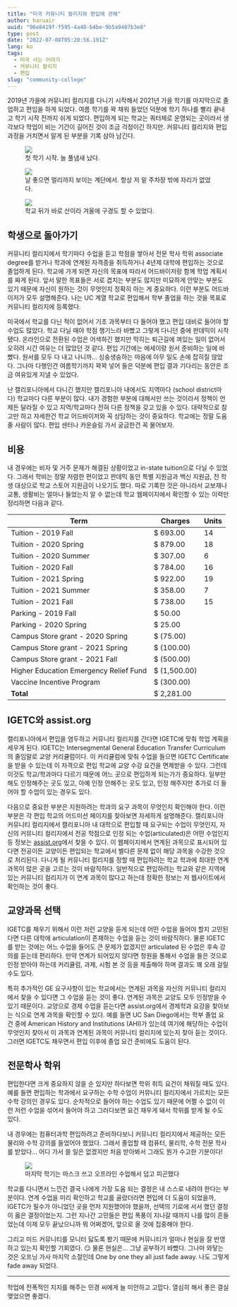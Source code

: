 ```yaml
---
title: "미국 커뮤니티 컬리지와 편입에 관해"
author: haruair
uuid: "96e8419f-f595-4a48-b4be-9b5a9407b3e8"
type: post
date: "2022-07-08T05:20:56.191Z"
lang: ko
tags:
  - 미국 사는 이야기
  - 커뮤니티 컬리지
  - 편입
slug: "community-college"
---
```


2019년 가을에 커뮤니티 컬리지를 다니기 시작해서 2021년 가을 학기를 마지막으로 졸업하고 편입을 하게 되었다. 여름 학기를 꽉 채워 들었던 덕분에 학기 하나를 빨리 끝내고 학기 시작 전까지 쉬게 되었다. 편입하게 되는 학교는 쿼터제로 운영되는 곳이라서 생각보다 학업이 비는 기간이 길어진 것이 조금 걱정이긴 하지만. 커뮤니티 컬리지와 편입 과정을 거치면서 알게 된 부분을 기록 삼아 남긴다.

<figure>
<img src="https://live.staticflickr.com/65535/52201724758_79b464ed4c_h.jpg" loading="lazy" />
<figcaption>첫 학기 시작. 늘 풀냄새 났다.</figcaption>
</figure>

<figure>
<img src="https://live.staticflickr.com/65535/52202199725_6cbf4fac39_h.jpg" loading="lazy" />
<figcaption>날 좋으면 멀리까지 보이는 계단에서. 항상 저 밑 주차장 밖에 자리가 없었다.</figcaption>
</figure>

<figure>
<img src="https://live.staticflickr.com/65535/52201971824_8652b02f61_h.jpg" loading="lazy" />
<figcaption>학교 뒤가 바로 산이라 겨울에 구경도 할 수 있었다.</figcaption>
</figure>

## 학생으로 돌아가기

커뮤니티 컬리지에서 학기마다 수업을 듣고 학점을 쌓아서 전문 학사 학위 associate degree를 받거나 학과에 연계된 자격증을 취득하거나 4년제 대학에 편입하는 것으로 졸업하게 된다. 학교에 가게 되면 자신의 목표에 따라서 어드바이저랑 함께 학업 계획서를 짜게 된다. 앞서 말한 목표들은 서로 겹치는 부분도 많지만 미묘하게 안맞는 부분도 있기 때문에 자신이 원하는 것이 무엇인지 정확히 아는 게 중요하다. 이런 부분도 어드바이저가 모두 설명해준다. 나는 UC 계열 학교로 편입해서 학부 졸업을 하는 것을 목표로 커뮤니티 컬리지에 등록했다.

미국에서 학교를 다닌 적이 없어서 기초 과목부터 다 들어야 했고 편입 대비로 들어야 할 수업도 많았다. 학교 다닐 때야 학점 챙기느라 바빴고 그렇게 다니던 중에 판데믹이 시작됐다. 온라인으로 전환된 수업은 어색하긴 했지만 막히는 퇴근길에 껴있는 일이 없어서 오히려 시간 여유는 더 많았던 것 같다. 편입 기간에는 에세이랑 원서 준비하는 일에 바빴다. 원서를 모두 다 내고 나니까… 싱숭생숭하는 마음에 아무 일도 손에 잡히질 않았다. 그나마 다행인건 여름학기까지 꽉꽉 넣어 들은 덕분에 편입 결과 기다리는 동안은 조금 여유있게 지낼 수 있었다.

난 캘리포니아에서 다니긴 했지만 캘리포니아 내에서도 지역마다 (school district마다) 학교마다 다른 부분이 많다. 내가 경험한 부분에 대해서만 쓰는 것이라서 정책이 언제든 달라질 수 있고 지역/학교마다 전혀 다른 정책을 갖고 있을 수 있다. 대략적으로 참고만 하고 자세한건 학교 어드바이저와 꼭 상담하는 것이 중요하다. 학교에는 정말 도움 줄 사람이 많다. 편입 센터나 카운슬링 가서 궁금한건 꼭 물어보자.

## 비용

내 경우에는 비자 및 거주 문제가 해결된 상황이었고 in-state tuition으로 다닐 수 있었다. 그래서 학비는 정말 저렴한 편이었고 판데믹 동안 특별 지원금과 백신 지원금, 전 학생 대상으로 학교 스토어 지원금이 나오기도 했다. 따로 기록한 것은 아니라서 교보재나 교통, 생활비는 얼마나 들었는지 알 수 없는데 학교 웹페이지에서 확인할 수 있는 이력만 정리하면 다음과 같다.

| Term                                   | Charges      | Units |
| -------------------------------------- | ------------ | ----- |
| Tuition - 2019 Fall                    | $ 693.00     | 14    |
| Tuition - 2020 Spring                  | $ 879.00     | 18    |
| Tuition - 2020 Summer                  | $ 307.00     | 6     |
| Tuition - 2020 Fall                    | $ 784.00     | 16    |
| Tuition - 2021 Spring                  | $ 922.00     | 19    |
| Tuition - 2021 Summer                  | $ 358.00     | 7     |
| Tuition - 2021 Fall                    | $ 738.00     | 15    |
| Parking - 2019 Fall                    | $ 50.00      |       |
| Parking - 2020 Spring                  | $ 25.00      |       |
| Campus Store grant - 2020 Spring       | $ (75.00)    |       |
| Campus Store grant - 2021 Spring       | $ (100.00)   |       |
| Campus Store grant - 2021 Fall         | $ (500.00)   |       |
| Higher Education Emergency Relief Fund | $ (1,500.00) |       |
| Vaccine Incentive Program              | $ (300.00)   |       |
| **Total**                              | $ 2,281.00   |       |

## IGETC와 assist.org

캘리포니아에서 편입을 염두하고 커뮤니티 컬리지를 간다면 IGETC에 맞춰 학업 계획을 세우게 된다. IGETC는 Intersegmental General Education Transfer Curriculum의 줄임말로 교양 커리큘럼이다. 이 커리큘럼에 맞춰 수업을 들으면 IGETC Certificate을 받을 수 있는데 이 자격으로 편입 학교에 교양 수강 요건을 면제받을 수 있다. 그런데 이것도 학교/학과마다 다르기 때문에 어느 곳으로 편입하게 되는가가 중요하다. 일부만 해도 인정해주는 곳도 있고, 아예 인정 안해주는 곳도 있고, 인정 해주지만 추가로 더 들어야 할 수업이 있는 경우도 있다.

다음으로 중요한 부분은 지원하려는 학과의 요구 과목이 무엇인지 확인해야 한다. 이런 부분은 각 편입 학교의 어드미션 페이지를 찾아보면 자세하게 설명해준다. 캘리포니아 커뮤니티 컬리지에서 캘리포니아 내 대학으로 편입할 때 요구되는 수업이 무엇인지, 자신의 커뮤니티 컬리지에서 전공 학점으로 인정 되는 수업(articulated)은 어떤 수업인지 등 정보는 [assist.org](https://assist.org)에서 찾을 수 있다. 이 웹페이지에서 연계된 과목으로 표시되어 있다면 전공이든 교양이든 편입되는 학교에서 별다른 문제 없이 해당 과목을 수강한 것으로 처리된다. 다니게 될 커뮤니티 컬리지를 정할 때 편입하려는 학교 학과에 최대한 연계 과목이 많은 곳을 고르는 것이 바람직하다. 일반적으로 편입하려는 학교와 같은 지역에 있는 커뮤니티 컬리지가 이 연계 과목이 많다고 하는데 정확한 정보는 저 웹사이트에서 확인하는 것이 좋다.

## 교양과목 선택

IGETC를 채우기 위해서 이런 저런 교양을 듣게 되는데 어떤 수업을 들어야 할지 고민된다면 다른 대학에 articulation이 존재하는 수업을 듣는 것이 바람직하다. 물론 IGETC를 받는 것에는 어느 수업을 들어도 큰 문제가 없겠지만 articulated 된 수업은 후속 강의를 듣는데 편리하다. 만약 연계가 되어있지 않다면 청원을 통해서 수업을 들은 것으로 인정 받아야 하는데 커리큘럼, 과제, 시험 본 것 등을 제출해야 하며 결과도 꽤 오래 걸릴 수도 있다.

특히 추가적인 GE 요구사항이 있는 학교에서는 연계된 과목을 자신의 커뮤니티 컬리지에서 찾을 수 있다면 그 수업을 듣는 것이 좋다. 연계된 과목은 교양도 모두 인정받을 수 있기 때문이다. 교양으로 경제 수업을 듣는다면 assist.org에서 경제학과 요강을 찾아보는 식으로 연계 과목을 확인할 수 있다. 예를 들면 UC San Diego에서는 학부 졸업 요건 중에 American History and Institutions (AHI)가 있는데 여기에 해당하는 수업이 무엇인지 찾아서 이 과목과 연계된 과목이 커뮤니티 컬리지에 있는지 찾아 듣는 것이다. 그러면 IGETC도 채우면서 편입 이후에 졸업 요건 준비에도 도움이 된다.

## 전문학사 학위

편입한다면 크게 중요하지 않을 순 있지만 하다보면 학위 취득 요건이 채워질 때도 있다. 예를 들면 편입하는 학과에서 요구하는 수학 수업이 커뮤니티 컬리지에서 가르치는 모든 수학 강의인 경우도 있다. 순차적으로 들어야 하는 수업도 있기 때문에 어쩔 수 없이 이런 저런 수업을 섞어서 들어야 하고 그러다보면 요건 채우게 돼서 학위를 받게 될 수도 있다.

내 경우에는 컴퓨터과학 편입하려고 준비하다보니 커뮤니티 컬리지에서 제공하는 모든 물리와 수학 강의를 들었어야 했었다. 그래서 졸업할 때 컴퓨터, 물리학, 수학 전문 학사를 받았다... 어디 가서 쓸 일은 없겠지만 처음 받아봐서 그래도 뭔가 수고한 기분이다!


<figure>
<img src="https://live.staticflickr.com/65535/52201724773_3f3d720a6d_z.jpg" loading="lazy" />
<figcaption>마지막 학기는 마스크 쓰고 오프라인 수업해서 덥고 피곤했다</figcaption>
</figure>

학교를 다니면서 느낀건 결국 나에게 가장 도움 되는 결정은 내 스스로 내려야 한다는 부분이다. 연계 수업을 미리 확인하고 학교를 골랐더라면 편입에 더 도움이 되었을까, IGETC가 필수가 아니었던 곳을 먼저 지원했어야 했을까, 선택의 기로에 서서 했던 결정이 옳은 결정이었는지. 그런 지나간 고민들은 편입 폭풍이 지나갈 때까지 나를 많이 흔들었는데 이제 모두 끝났으니까 뭐 어쩌겠어, 앞으로 올 것에 집중해야 한다.

그리고 미드 커뮤니티를 모니터 닳도록 봤기 때문에 커뮤니티가 얼마나 현실을 잘 반영하고 있는지 확인할 기회였다. 😏 물론 현실은... 그냥 공부하기 바빴다. 그나마 와닿는 것은 오프닝 가사 마지막 소절인데 One by one they all just fade away. 나도 그렇게 fade away 되었다.

---

학업에 전폭적인 지지를 해주는 민경 씨에게 늘 미안하고 고맙다. 열심히 해서 좋은 결실 맺었으면 좋겠다.